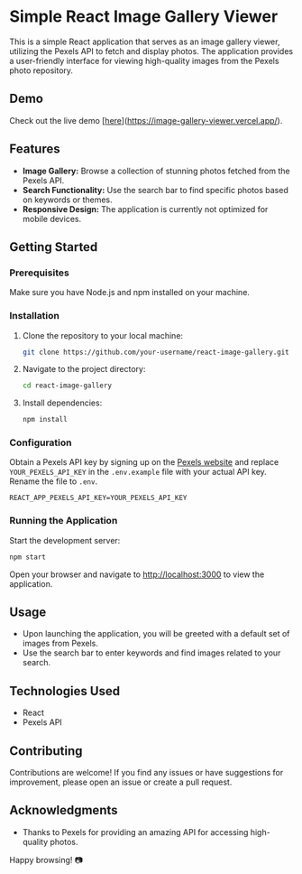 # Simple React Image Gallery Viewer

This is a simple React application that serves as an image gallery viewer, utilizing the Pexels API to fetch and display photos. The application provides a user-friendly interface for viewing high-quality images from the Pexels photo repository.

## Demo

Check out the live demo [[here](https://image-gallery-viewer-6rx0ul8yp-remo-antonio-lalatas-projects.vercel.app/)](https://image-gallery-viewer.vercel.app/).
## Features

- **Image Gallery:** Browse a collection of stunning photos fetched from the Pexels API.
- **Search Functionality:** Use the search bar to find specific photos based on keywords or themes.
- **Responsive Design:** The application is currently not optimized for mobile devices.

## Getting Started

### Prerequisites

Make sure you have Node.js and npm installed on your machine.

### Installation

1. Clone the repository to your local machine:

    ```bash
    git clone https://github.com/your-username/react-image-gallery.git
    ```

2. Navigate to the project directory:

    ```bash
    cd react-image-gallery
    ```

3. Install dependencies:

    ```bash
    npm install
    ```

### Configuration

Obtain a Pexels API key by signing up on the [Pexels website](https://www.pexels.com/api/) and replace `YOUR_PEXELS_API_KEY` in the `.env.example` file with your actual API key. Rename the file to `.env`.

```env
REACT_APP_PEXELS_API_KEY=YOUR_PEXELS_API_KEY
```

### Running the Application

Start the development server:

```bash
npm start
```

Open your browser and navigate to [http://localhost:3000](http://localhost:3000) to view the application.

## Usage

- Upon launching the application, you will be greeted with a default set of images from Pexels.
- Use the search bar to enter keywords and find images related to your search.

## Technologies Used

- React
- Pexels API

## Contributing

Contributions are welcome! If you find any issues or have suggestions for improvement, please open an issue or create a pull request.

## Acknowledgments

- Thanks to Pexels for providing an amazing API for accessing high-quality photos.

Happy browsing! 📷
